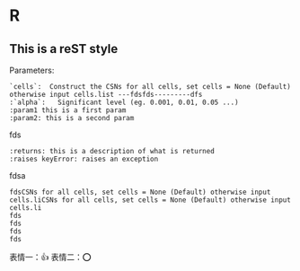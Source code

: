 R
=======

This is a reST style
---------------------

Parameters:

    `cells`:  Construct the CSNs for all cells, set cells = None (Default) otherwise input cells.list ---fdsfds---------dfs
    :`alpha`:   Significant level (eg. 0.001, 0.01, 0.05 ...)
    :param1 this is a first param
    :param2: this is a second param

fds

    :returns: this is a description of what is returned
    :raises keyError: raises an exception

fdsa

    fdsCSNs for all cells, set cells = None (Default) otherwise input cells.liCSNs for all cells, set cells = None (Default) otherwise input cells.li
    fds
    fds
    fds
    fds
  
表情一：:+1:
表情二：:o:
  
  

